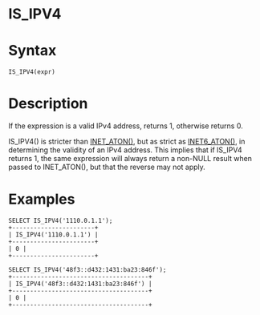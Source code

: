 # IS_IPV4

#

# Syntax

```
IS_IPV4(expr)
```

#

# Description

If the expression is a valid IPv4 address, returns 1, otherwise returns 0.

IS_IPV4() is stricter than [INET_ATON()](inet_aton.md), but as strict as [INET6_ATON()](inet6_aton.md), in determining the validity of an IPv4 address. This implies that if IS_IPV4 returns 1, the same expression will always return a non-NULL result when passed to INET_ATON(), but that the reverse may not apply.

#

# Examples

```
SELECT IS_IPV4('1110.0.1.1');
+-----------------------+
| IS_IPV4('1110.0.1.1') |
+-----------------------+
| 0 |
+-----------------------+

SELECT IS_IPV4('48f3::d432:1431:ba23:846f');
+--------------------------------------+
| IS_IPV4('48f3::d432:1431:ba23:846f') |
+--------------------------------------+
| 0 |
+--------------------------------------+
```